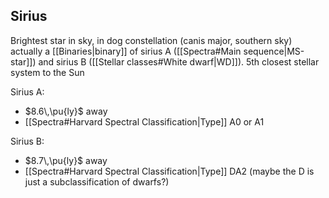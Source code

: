 ## Sirius
Brightest star in sky, in dog constellation (canis major, southern sky) actually a [[Binaries|binary]] of sirius A ([[Spectra#Main sequence|MS-star]]) and sirius B ([[Stellar classes#White dwarf|WD]]). 5th closest stellar system to the Sun

Sirius A: 
- $8.6\,\pu{ly}$ away
- [[Spectra#Harvard Spectral Classification|Type]] A0 or A1

Sirius B: 
- $8.7\,\pu{ly}$ away
- [[Spectra#Harvard Spectral Classification|Type]] DA2 (maybe the D is just a subclassification of dwarfs?)

